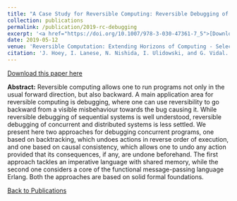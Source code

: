 ```yaml
---
title: "A Case Study for Reversible Computing: Reversible Debugging of Concurrent Programs"
collection: publications
permalink: /publication/2019-rc-debugging
excerpt: '<a href="https://doi.org/10.1007/978-3-030-47361-7_5">[Download]</a>'
date: 2019-05-12
venue: 'Reversible Computation: Extending Horizons of Computing - Selected Results of the COST Action IC1405'
citation: 'J. Hoey, I. Lanese, N. Nishida, I. Ulidowski, and G. Vidal. A case study for reversible computing: Reversible debugging of concurrent programs. In Reversible Computation: Extending Horizons of Computing, volume 12070 of Lecture Notes in Computer Science. Springer, 2020.'
---
```


[Download this paper here](https://doi.org/10.1007/978-3-030-47361-7_5)

**Abstract:** Reversible computing allows one to run programs not only in the usual forward direction, but also backward. A main application area for reversible computing is debugging, where one can use reversibility to go backward from a visible misbehaviour towards the bug causing it. While reversible debugging of sequential systems is well understood, reversible debugging of concurrent and distributed systems is less settled. We present here two approaches for debugging concurrent programs, one based on backtracking, which undoes actions in reverse order of execution, and one based on causal consistency, which allows one to undo any action provided that its consequences, if any, are undone beforehand. The first approach tackles an imperative language with shared memory, while the second one considers a core of the functional message-passing language Erlang. Both the approaches are based on solid formal foundations.

[Back to Publications](https://jimmygithub1.github.io/publications/)
